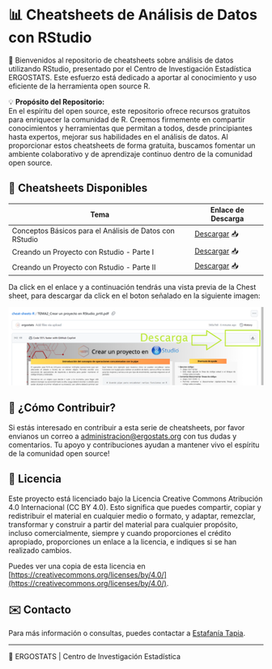 # 📊 Cheatsheets de Análisis de Datos con RStudio

👋 Bienvenidos al repositorio de cheatsheets sobre análisis de datos utilizando RStudio, presentado por el Centro de Investigación Estadística ERGOSTATS. Este esfuerzo está dedicado a aportar al conocimiento y uso eficiente de la herramienta open source R.

💡 **Propósito del Repositorio:**  
En el espíritu del open source, este repositorio ofrece recursos gratuitos para enriquecer la comunidad de R. Creemos firmemente en compartir conocimientos y herramientas que permitan a todos, desde principiantes hasta expertos, mejorar sus habilidades en el análisis de datos. Al proporcionar estos cheatsheets de forma gratuita, buscamos fomentar un ambiente colaborativo y de aprendizaje continuo dentro de la comunidad open source.

## 📝 Cheatsheets Disponibles

| Tema                                        | Enlace de Descarga                                  |
|---------------------------------------------|-----------------------------------------------------|
| Conceptos Básicos para el Análisis de Datos con RStudio | [Descargar](https://github.com/ergostats/cheat-sheets-R/blob/main/TEMA1_Conceptos%20b%C3%A1sicos%20de%20R.pdf) 📥 |
| Creando un Proyecto con Rstudio - Parte I   | [Descargar](https://github.com/ergostats/cheat-sheets-R/blob/main/TEMA2_Crear%20un%20proyecto%20en%20RStudio.pdf) 📥 |
| Creando un Proyecto con Rstudio - Parte II  | [Descargar](https://github.com/ergostats/cheat-sheets-R/blob/main/TEMA2_Crear%20un%20proyecto%20en%20RStudio_prtII.pdf) 📥 |

Da click en el enlace y a continuación tendrás una vista previa de la Chest sheet, para descargar da click en el boton señalado en la siguiente imagen:

![image](descarga.png)



## 🤝 ¿Cómo Contribuir?

Si estás interesado en contribuir a esta serie de cheatsheets, por favor envianos un correo a [administracion@ergostats.org](administracion@ergostats.org) con tus dudas y comentarios. Tu apoyo y contribuciones ayudan a mantener vivo el espíritu de la comunidad open source!

## 📜 Licencia

Este proyecto está licenciado bajo la Licencia Creative Commons Atribución 4.0 Internacional (CC BY 4.0). Esto significa que puedes compartir, copiar y redistribuir el material en cualquier medio o formato, y adaptar, remezclar, transformar y construir a partir del material para cualquier propósito, incluso comercialmente, siempre y cuando proporciones el crédito apropiado, proporciones un enlace a la licencia, e indiques si se han realizado cambios.

Puedes ver una copia de esta licencia en [https://creativecommons.org/licenses/by/4.0/](https://creativecommons.org/licenses/by/4.0/).

## ✉️ Contacto

Para más información o consultas, puedes contactar a [Estafanía Tapia](estefaniantm@ergostats.org).

---

🌟 ERGOSTATS | Centro de Investigación Estadística
